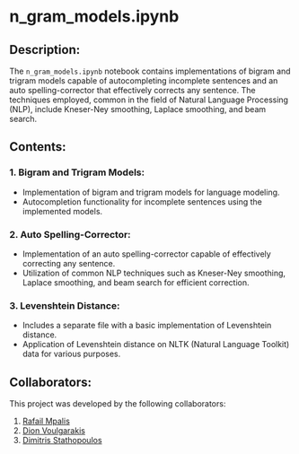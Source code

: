 # n_gram_models.ipynb

## Description:
The `n_gram_models.ipynb` notebook contains implementations of bigram and trigram models capable of autocompleting incomplete sentences and an auto spelling-corrector that effectively corrects any sentence. The techniques employed, common in the field of Natural Language Processing (NLP), include Kneser-Ney smoothing, Laplace smoothing, and beam search.

## Contents:

### 1. Bigram and Trigram Models:
- Implementation of bigram and trigram models for language modeling.
- Autocompletion functionality for incomplete sentences using the implemented models.

### 2. Auto Spelling-Corrector:
- Implementation of an auto spelling-corrector capable of effectively correcting any sentence.
- Utilization of common NLP techniques such as Kneser-Ney smoothing, Laplace smoothing, and beam search for efficient correction.

### 3. Levenshtein Distance:
- Includes a separate file with a basic implementation of Levenshtein distance.
- Application of Levenshtein distance on NLTK (Natural Language Toolkit) data for various purposes.

## Collaborators:
This project was developed by the following collaborators:
1. [Rafail Mpalis](https://github.com/Rafimc13)
2. [Dion Voulgarakis](https://github.com/dionvou)
3. [Dimitris Stathopoulos](https://github.com/Dimitris-STAT)

